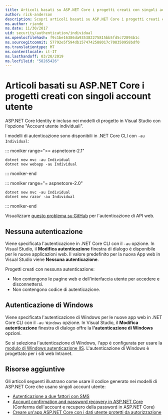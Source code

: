 ```yaml
---
title: Articoli basati su ASP.NET Core i progetti creati con singoli account utente
author: rick-anderson
description: Scopri articoli basati su ASP.NET Core i progetti creati con singoli account utente.
ms.author: riande
ms.date: 11/30/2017
uid: security/authentication/individual
ms.openlocfilehash: f9c1be16386da935382275815bb5fd5c72894b1c
ms.sourcegitcommit: 57792e5f594db1574742588017c708350958bdf0
ms.translationtype: MT
ms.contentlocale: it-IT
ms.lasthandoff: 03/20/2019
ms.locfileid: "58265426"
---
```

# <a name="articles-based-on-aspnet-core-projects-created-with-individual-user-accounts"></a>Articoli basati su ASP.NET Core i progetti creati con singoli account utente

ASP.NET Core Identity è incluso nei modelli di progetto in Visual Studio con l'opzione "Account utente individuali".

I modelli di autenticazione sono disponibili in .NET Core CLI con `-au Individual`:

::: moniker range=">= aspnetcore-2.1"

```console
dotnet new mvc -au Individual
dotnet new webapp -au Individual
```

::: moniker-end

::: moniker range="= aspnetcore-2.0"

```console
dotnet new mvc -au Individual
dotnet new razor -au Individual
```

::: moniker-end

Visualizzare [questo problema su GitHub](https://github.com/aspnet/AspNetCore/issues/5833) per l'autenticazione di API web.

<a name="no"></a>

## <a name="no-authentication"></a>Nessuna autenticazione

Viene specificata l'autenticazione in .NET Core CLI con il `-au` opzione. In Visual Studio, il **Modifica autenticazione** finestra di dialogo è disponibile per le nuove applicazioni web. Il valore predefinito per la nuova App web in Visual Studio viene **Nessuna autenticazione**.

Progetti creati con nessuna autenticazione:

* Non contengono le pagine web e dell'interfaccia utente per accedere e disconnettersi.
* Non contengono codice di autenticazione.

<a name="win"></a>

## <a name="windows-authentication"></a>Autenticazione di Windows

Viene specificata l'autenticazione di Windows per le nuove app web in .NET Core CLI con il `-au Windows` opzione. In Visual Studio, il **Modifica autenticazione** finestra di dialogo offre la **l'autenticazione di Windows** opzioni.

Se si seleziona l'autenticazione di Windows, l'app è configurata per usare la [modulo di Windows autenticazione IIS](xref:host-and-deploy/iis/modules). L'autenticazione di Windows è progettato per i siti web Intranet.

## <a name="additional-resources"></a>Risorse aggiuntive

Gli articoli seguenti illustrano come usare il codice generato nei modelli di ASP.NET Core che usano singoli account utente:

* [Autenticazione a due fattori con SMS](xref:security/authentication/2fa)
* [Account confirmation and password recovery in ASP.NET Core](xref:security/authentication/accconfirm) (Conferma dell'account e recupero della password in ASP.NET Core)
* [Creare un'app ASP.NET Core con i dati utente protetti da autorizzazione](xref:security/authorization/secure-data)
